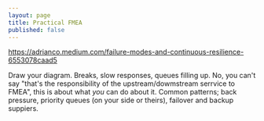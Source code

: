 ```yaml
---
layout: page
title: Practical FMEA
published: false
---
```


https://adrianco.medium.com/failure-modes-and-continuous-resilience-6553078caad5

Draw your diagram. Breaks, slow responses, queues filling up. No, you can't say "that's the responsibility of the upstream/dowmstream serrvice to FMEA", this is about what _you_ can do about it. Common patterns; back pressure, priority queues (on your side or theirs), failover and backup suppiers.
